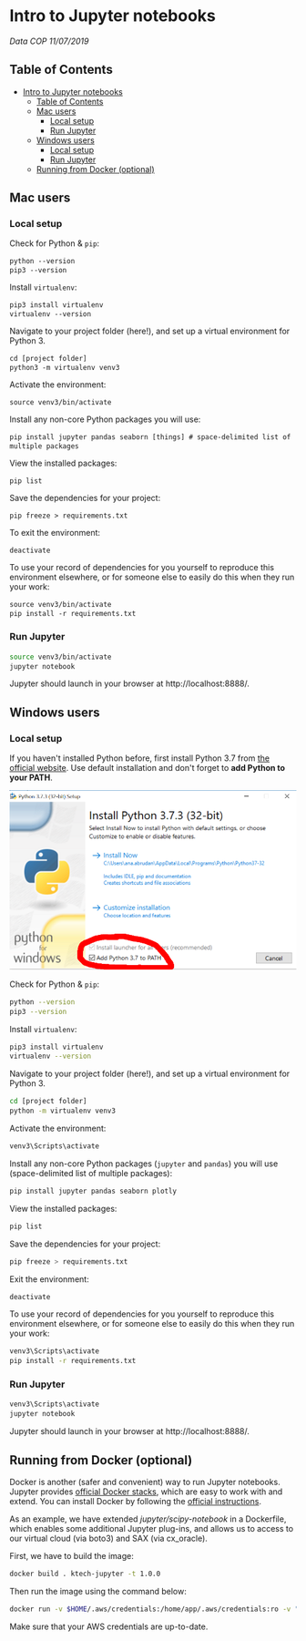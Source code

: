 # Intro to Jupyter notebooks
_Data COP 11/07/2019_

## Table of Contents

- [Intro to Jupyter notebooks](#Intro-to-Jupyter-notebooks)
  - [Table of Contents](#Table-of-Contents)
  - [Mac users](#Mac-users)
    - [Local setup](#Local-setup)
    - [Run Jupyter](#Run-Jupyter)
  - [Windows users](#Windows-users)
    - [Local setup](#Local-setup-1)
    - [Run Jupyter](#Run-Jupyter-1)
  - [Running from Docker (optional)](#Running-from-Docker-optional)

<a name="mac-users"></a>
## Mac users
<a name="local-setup"></a>
### Local setup

Check for Python & `pip`:
```
python --version
pip3 --version
```

Install `virtualenv`:
```
pip3 install virtualenv
virtualenv --version
```

Navigate to your project folder (here!), and set up a virtual environment for Python 3.
```
cd [project folder]
python3 -m virtualenv venv3
```

Activate the environment:
```
source venv3/bin/activate
```

Install any non-core Python packages you will use:
```
pip install jupyter pandas seaborn [things] # space-delimited list of multiple packages
```

View the installed packages:
```
pip list
```

Save the dependencies for your project:
```
pip freeze > requirements.txt
```

To exit the environment:
```
deactivate
```

To use your record of dependencies for you yourself to reproduce this environment elsewhere, or for someone else to easily do this when they run your work:
```
source venv3/bin/activate
pip install -r requirements.txt
```

<a name="run-jupyter"></a>
### Run Jupyter

```bash
source venv3/bin/activate
jupyter notebook
```

Jupyter should launch in your browser at http://localhost:8888/.

<a name="windows-users"></a>
## Windows users
<a name="local-setup-1"></a>
### Local setup

If you haven't installed Python before, first install Python 3.7 from [the official website](https://www.python.org/downloads/). Use default installation and don't forget to **add Python to your PATH**.

![alt text](images/win_installation.png "Windows installation")

Check for Python & `pip`:

```bash
python --version
pip3 --version
```

Install `virtualenv`:

```bash
pip3 install virtualenv
virtualenv --version
```

Navigate to your project folder (here!), and set up a virtual environment for Python 3.

```bash
cd [project folder]
python -m virtualenv venv3
```

Activate the environment:

```bash
venv3\Scripts\activate
```

Install any non-core Python packages (`jupyter` and `pandas`) you will use (space-delimited list of multiple packages):

```bash
pip install jupyter pandas seaborn plotly
```

View the installed packages:

```bash
pip list
```

Save the dependencies for your project:

```bash
pip freeze > requirements.txt
```

Exit the environment:

```bash
deactivate
```

To use your record of dependencies for you yourself to reproduce this environment elsewhere, or for someone else to easily do this when they run your work:

```bash
venv3\Scripts\activate
pip install -r requirements.txt
```
<a name="run-jupyter-1"></a>
### Run Jupyter

```bash
venv3\Scripts\activate
jupyter notebook
```

Jupyter should launch in your browser at http://localhost:8888/.

<a name="running-from-docker--optional"></a>
## Running from Docker (optional)

Docker is another (safer and convenient) way to run Jupyter notebooks. Jupyter provides [official Docker stacks](https://github.com/jupyter/docker-stacks), which are easy to work with and extend. You can install Docker by following the [official instructions](https://docs.docker.com/install/).

As an example, we have extended *jupyter/scipy-notebook* in a Dockerfile, which enables some additional Jupyter plug-ins, and allows us to access to our virtual cloud (via boto3) and SAX (via cx_oracle).

First, we have to build the image:

```bash
docker build . ktech-jupyter -t 1.0.0
```

Then run the image using the command below:

```bash
docker run -v $HOME/.aws/credentials:/home/app/.aws/credentials:ro -v "$PWD":/home/jovyan/work -p 8888:8888 ktech-jupyter:1.0.0
```

Make sure that your AWS credentials are up-to-date.
